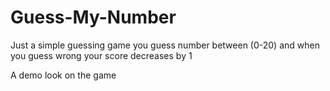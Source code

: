 # Guess-My-Number
Just a simple guessing game you guess number between (0-20) and when you guess wrong your score decreases by 1

A demo look on the game

